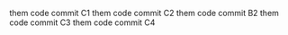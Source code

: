 them code commit C1
them code commit C2
them code commit B2
them code commit C3
them code commit C4
